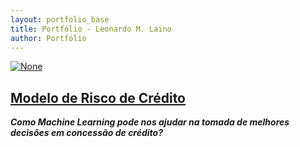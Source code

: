 ```yaml
---
layout: portfolio_base
title: Portfólio - Leonardo M. Laino
author: Portfólio
---
```


<div class="container">
  <div id="Item 1" class="portfolio-item">
    <a href="{{ post.url | prepend: site.baseurl }}/2024/04/06/creditscoring.html" class="portfolio-link" target="_blank">
      <img src="{{ post.url | prepend: site.baseurl }}/assets/images/credit_score.jpg" class="img-responsive img-centered" alt="None">
    </a>
    <div class="portfolio-caption">
      <h2><a href="{{ post.url | prepend: site.baseurl }}/2024/04/06/creditscoring.html" class="link-h2" target="_blank">Modelo de Risco de Crédito</a></h2>
      <p class="text-muted"><i><b>Como Machine Learning pode nos ajudar na tomada de melhores decisões em concessão de crédito?</b></i></p>
    </div>
  </div>
</div>


<!--
  <div id= "Item 2" class="portfolio-item">
    <a href="#" class="portfolio-link"> <img src="/assets/images/alpaca_1_1.jpeg" class="img-responsive img-centered" alt="None">
    </a>
    <div class="portfolio-caption">
      <h2>Test Header</h2>
      <p class="text-muted">Flavour Text!</p>
    </div>
  </div>

  <div id= "Item 3" class="portfolio-item">
    <a href="#" class="portfolio-link"> <img src="/assets/images/alpaca_1_1.jpeg" class="img-responsive img-centered" alt="None">
    </a>
    <div class="portfolio-caption">
      <h2>Test Header</h2>
      <p class="text-muted">Flavour Text!</p>
    </div>
  </div>

  <div id= "Item 4" class="portfolio-item">
    <a href="#" class="portfolio-link"> <img src="/assets/images/alpaca_1_1.jpeg" class="img-responsive img-centered" alt="None">
    </a>
    <div class="portfolio-caption">
      <h2>Test Header</h2>
      <p class="text-muted">Flavour Text!</p>
    </div>
  </div>

  <div id= "Item 5" class="portfolio-item">
    <a href="#" class="portfolio-link"> <img src="/assets/images/alpaca_1_1.jpeg" class="img-responsive img-centered" alt="None">
    </a>
    <div class="portfolio-caption">
      <h2>Test Header</h2>
      <p class="text-muted">Flavour Text!</p>
    </div>
  </div>

  <div id= "Item 6" class="portfolio-item">
    <a href="#" class="portfolio-link"> <img src="/assets/images/alpaca_1_1.jpeg" class="img-responsive img-centered" alt="None">
    </a>
    <div class="portfolio-caption">
      <h2>Test Header</h2>
      <p class="text-muted">Flavour Text!</p>
    </div>
  </div>

  <div id= "Item 6" class="portfolio-item">
    <a href="#" class="portfolio-link"> <img src="/assets/images/alpaca_1_1.jpeg" class="img-responsive img-centered" alt="None">
    </a>
    <div class="portfolio-caption">
      <h2>Test Header</h2>
      <p class="text-muted">Flavour Text!</p>
    </div>
  </div>

  <div id= "Item 6" class="portfolio-item">
    <a href="#" class="portfolio-link"> <img src="/assets/images/alpaca_1_1.jpeg" class="img-responsive img-centered" alt="None">
    </a>
    <div class="portfolio-caption">
      <h2>Test Header</h2>
      <p class="text-muted">Flavour Text!</p>
    </div>
  </div>

  <div id= "Item 6" class="portfolio-item">
    <a href="#" class="portfolio-link"> <img src="/assets/images/alpaca_1_1.jpeg" class="img-responsive img-centered" alt="None">
    </a>
    <div class="portfolio-caption">
      <h2>Test Header</h2>
      <p class="text-muted">Flavour Text!</p>
    </div>
  </div>

-->